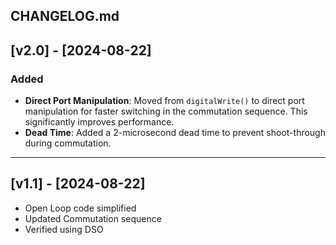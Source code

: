 ## CHANGELOG.md




## [v2.0] - [2024-08-22]
### Added
- **Direct Port Manipulation**: Moved from `digitalWrite()` to direct port manipulation for faster switching in the commutation sequence. This significantly improves performance.
- **Dead Time**: Added a 2-microsecond dead time to prevent shoot-through during commutation.

---

## [v1.1] - [2024-08-22]
- Open Loop code simplified 
- Updated Commutation sequence 
- Verified using DSO

